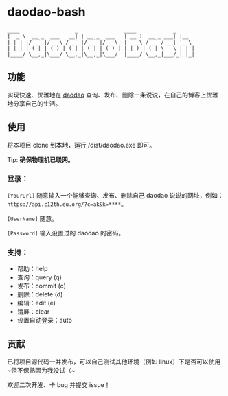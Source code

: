# daodao-bash

    ____                  _               ____            _
    |  _ \  __ _  ___   __| | __ _  ___   | __ )  __ _ ___| |__
    | | | |/ _` |/ _ \ / _` |/ _` |/ _ \  |  _ \ / _` / __| '_ \
    | |_| | (_| | (_) | (_| | (_| | (_) | | |_) | (_| \__ \ | | |
    |____/ \__,_|\___/ \__,_|\__,_|\___/  |____/ \__,_|___/_| |_|



## 功能

实现快速、优雅地在 [daodao](https://github.com/Rock-Candy-Tea/daodao) 查询、发布、删除一条说说，在自己的博客上优雅地分享自己的生活。

## 使用

将本项目 clone 到本地，运行 /dist/daodao.exe 即可。

Tip: **确保物理机已联网。**

### 登录：

`[YourUrl]` 随意输入一个能够查询、发布、删除自己 daodao 说说的网址，例如：`https://api.c12th.eu.org/?c=ak&k=****`。

`[UserName]` 随意。

`[Password]` 输入设置过的 daodao 的密码。

### 支持：

- 帮助：help
- 查询：query (q)
- 发布：commit (c)
- 删除：delete (d)
- 编辑：edit (e)
- 清屏：clear
- 设置自动登录：auto

## 贡献

已将项目源代码一并发布，可以自己测试其他环境（例如 linux）下是否可以使用 ~但不保熟因为我没试（~

欢迎二次开发、卡 bug 并提交 issue！
